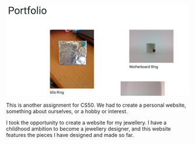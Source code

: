 
![project image](https://github.com/GK230/MyJewellery/blob/master/Screen%20Shot%202020-07-25%20at%2014.26.00.png)

This is another assignment for CS50. We had to create a personal website, something about ourselves, or a hobby or interest.

I took the opportunity to create a website for my jewellery. I have a childhood ambition to become a jewellery designer, and this website features the pieces I have designed and made so far.
